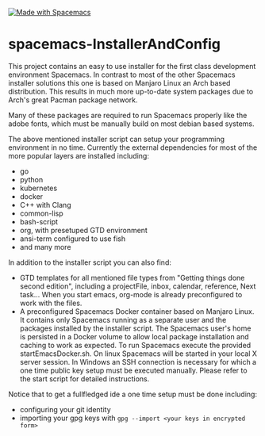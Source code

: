 <a href="http://spacemacs.org"><img src="https://cdn.rawgit.com/syl20bnr/spacemacs/442d025779da2f62fc86c2082703697714db6514/assets/spacemacs-badge.svg" alt="Made with Spacemacs"></a><br>
# spacemacs-InstallerAndConfig

This project contains an easy to use installer for the first class development environment Spacemacs.
In contrast to most of the other Spacemacs installer solutions this one is based on Manjaro Linux an Arch based distribution.
This results in much more up-to-date system packages due to Arch's great Pacman package network.

Many of these packages are required to run Spacemacs properly like the adobe fonts, which must be manually build
on most debian based systems.

The above mentioned installer script can setup your programming environment in no time.
Currently the external dependencies for most of the more popular layers are installed including:
* go
* python
* kubernetes
* docker
* C++ with Clang
* common-lisp
* bash-script
* org, with presetuped GTD environment
* ansi-term configured to use fish
* and many more

In addition to the installer script you can also find:
* GTD templates for all mentioned file types from "Getting things done second edition", including a projectFile, inbox, calendar, reference, Next task... When you start emacs, org-mode is already preconfigured to work with the files.
* A preconfigured Spacemacs Docker container based on Manjaro Linux. It contains only Spacemacs running as a separate user and the packages installed by the installer script. The Spacemacs user's home is persisted in a Docker volume to allow local package installation and caching to work as expected. To run Spacemacs execute the provided startEmacsDocker<OS>.sh. On linux Spacemacs will be started in your local X server session. In Windows an SSH connection is necessary for which a one time public key setup must be executed manually. Please refer to the start script for detailed instructions.

Notice that to get a fullfledged ide a one time setup must be done including:
* configuring your git identity
* importing your gpg keys with `gpg --import <your keys in encrypted form>`
